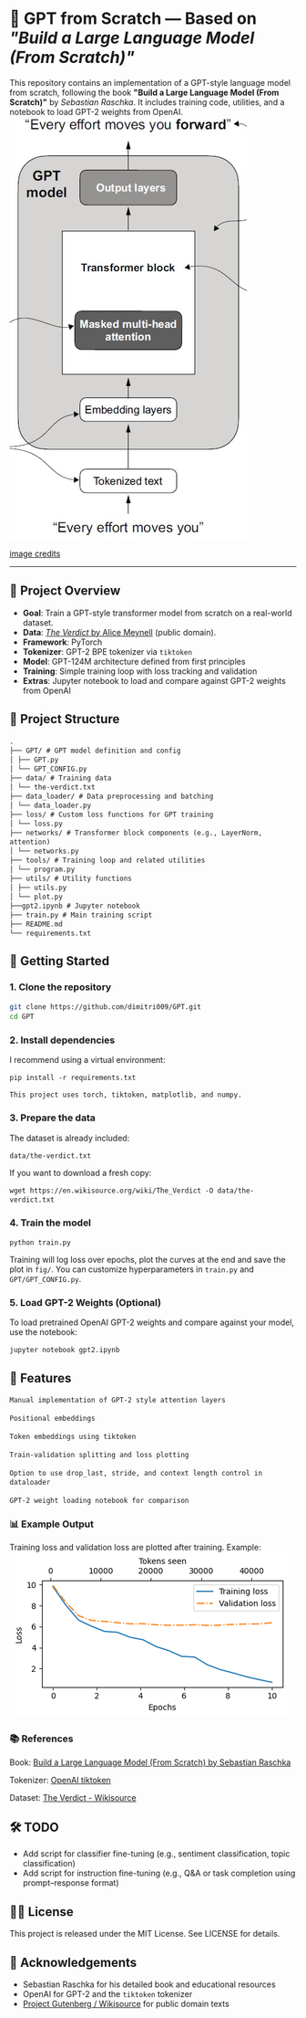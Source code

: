 # 🧠 GPT from Scratch — Based on *"Build a Large Language Model (From Scratch)"*

This repository contains an implementation of a GPT-style language model from scratch, following the book **"Build a Large Language Model (From Scratch)"** by *Sebastian Raschka*. It includes training code, utilities, and a notebook to load GPT-2 weights from OpenAI.
![GPT](fig/GPT.jpg)

[image credits](https://www.researchgate.net/publication/373352176_FLUID-GPT_Fast_Learning_to_Understand_and_Investigate_Dynamics_with_a_Generative_Pre-Trained_Transformer_Efficient_Predictions_of_Particle_Trajectories_and_Erosion)

---

## 📖 Project Overview

- **Goal**: Train a GPT-style transformer model from scratch on a real-world dataset.
- **Data**: [*The Verdict* by Alice Meynell](https://en.wikisource.org/wiki/The_Verdict) (public domain).
- **Framework**: PyTorch
- **Tokenizer**: GPT-2 BPE tokenizer via `tiktoken`
- **Model**: GPT-124M architecture defined from first principles
- **Training**: Simple training loop with loss tracking and validation
- **Extras**: Jupyter notebook to load and compare against GPT-2 weights from OpenAI

## 📁 Project Structure

```
.
├── GPT/ # GPT model definition and config
│ ├── GPT.py
│ └── GPT_CONFIG.py
├── data/ # Training data
│ └── the-verdict.txt
├── data_loader/ # Data preprocessing and batching
│ └── data_loader.py
├── loss/ # Custom loss functions for GPT training
│ └── loss.py
├── networks/ # Transformer block components (e.g., LayerNorm, attention)
│ └── networks.py
├── tools/ # Training loop and related utilities
│ └── program.py
├── utils/ # Utility functions
│ ├── utils.py
│ └── plot.py
├──gpt2.ipynb # Jupyter notebook
├── train.py # Main training script
├── README.md
└── requirements.txt
```

## 🚀 Getting Started

### 1. Clone the repository

```bash
git clone https://github.com/dimitri009/GPT.git
cd GPT
```

### 2. Install dependencies

I recommend using a virtual environment:
```
pip install -r requirements.txt
```
    This project uses torch, tiktoken, matplotlib, and numpy.

### 3. Prepare the data

The dataset is already included:

    data/the-verdict.txt

If you want to download a fresh copy:
```
wget https://en.wikisource.org/wiki/The_Verdict -O data/the-verdict.txt
```
### 4. Train the model
```
python train.py
```
Training will log loss over epochs, plot the curves at the end and save the plot in `fig/`. You can customize hyperparameters in `train.py` and `GPT/GPT_CONFIG.py`.
### 5. Load GPT-2 Weights (Optional)

To load pretrained OpenAI GPT-2 weights and compare against your model, use the notebook:
```
jupyter notebook gpt2.ipynb
```
## 🧪 Features

    Manual implementation of GPT-2 style attention layers

    Positional embeddings

    Token embeddings using tiktoken

    Train-validation splitting and loss plotting

    Option to use drop_last, stride, and context length control in dataloader

    GPT-2 weight loading notebook for comparison

### 📊 Example Output

Training loss and validation loss are plotted after training. Example:
![plot](fig/loss.png)

### 📚 References

Book: [Build a Large Language Model (From Scratch) by Sebastian Raschka](https://www.manning.com/books/build-a-large-language-model-from-scratch)

Tokenizer: [OpenAI tiktoken](https://github.com/openai/tiktoken)

Dataset: [The Verdict - Wikisource](https://en.wikisource.org/wiki/The_Verdict)

## 🛠️ TODO

* Add script for classifier fine-tuning (e.g., sentiment classification, topic classification)
* Add script for instruction fine-tuning (e.g., Q&A or task completion using prompt–response format)


## 🧑‍💻 License

This project is released under the MIT License. See LICENSE for details.
## 🤝 Acknowledgements

* Sebastian Raschka for his detailed book and educational resources
* OpenAI for GPT-2 and the `tiktoken` tokenizer 
* [Project Gutenberg / Wikisource](https://www.gutenberg.org/) for public domain texts